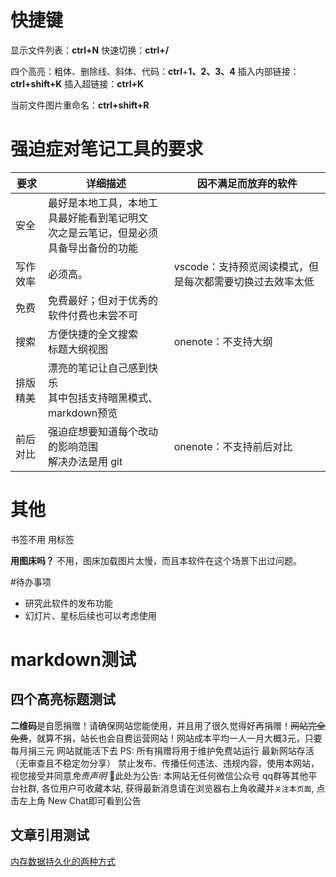 # 快捷键

显示文件列表：**ctrl+N**
快速切换：**ctrl+/**

四个高亮：粗体、删除线、斜体、代码：**ctrl**+**1、2、3、4**
插入内部链接：**ctrl+shift+K**
插入超链接：**ctrl+K**

当前文件图片重命名：**ctrl+shift+R**

# 强迫症对笔记工具的要求

| 要求 | 详细描述 | 因不满足而放弃的软件 |
| ---- | ---- | ---- |
| 安全 | 最好是本地工具，本地工具最好能看到笔记明文<br>次之是云笔记，但是必须具备导出备份的功能 |  |
| 写作效率 | 必须高。 | vscode：支持预览阅读模式，但是每次都需要切换过去效率太低 |
| 免费 | 免费最好；但对于优秀的软件付费也未尝不可 |  |
| 搜索 | 方便快捷的全文搜索<br>标题大纲视图 | onenote：不支持大纲 |
| 排版精美 | 漂亮的笔记让自己感到快乐<br>其中包括支持暗黑模式、markdown预览 |  |
| 前后对比 | 强迫症想要知道每个改动的影响范围<br>解决办法是用 git | onenote：不支持前后对比 |

# 其他

书签不用 用标签

**用图床吗？** 不用，图床加载图片太慢，而且本软件在这个场景下出过问题。

#待办事项 
- 研究此软件的发布功能
- 幻灯片、星标后续也可以考虑使用

# markdown测试

## 四个高亮标题测试

**二维码**是自愿捐赠！请确保网站您能使用，并且用了很久觉得好再捐赠！~~网站完全免费~~，就算不捐，站长也会自费运营网站！网站成本平均一人一月大概3元，只要每月捐三元 网站就能活下去
PS: 所有捐赠将用于维护免费站运行
最新网站存活（无审查且不稳定勿分享）
禁止发布、传播任何违法、违规内容，使用本网站，视您接受并同意*免责声明*
📢此处为公告: 本网站无任何微信公众号 qq群等其他平台社群, 各位用户可收藏本站, 获得最新消息请在浏览器右上角收藏并`关注本页面`, 点击左上角 New Chat即可看到公告

## 文章引用测试

[内存数据持久化的两种方式](内存数据持久化的两种方式.md)